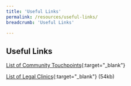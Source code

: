 ```yaml
---
title: 'Useful Links'
permalink: /resources/useful-links/
breadcrumb: 'Useful Links'

---
```


## Useful Links

[List of Community Touchpoints](/files/List_of_Community_Touchpoints.pdf){:target="_blank"}

[List of Legal Clinics](/files/Legal_Aid_Clinics_26_Feb.pdf){:target="_blank"} (54kb)
